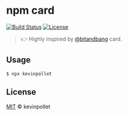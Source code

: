 # npm card

[![Build Status](https://github.com/kevinpollet/kevinpollet/workflows/build/badge.svg)](https://github.com/kevinpollet/kevinpollet/actions)
[![License](https://img.shields.io/badge/license-MIT-blue.svg)](./LICENSE.md)

> 👉 Highly inspired by [@bitandbang](https://github.com/bnb/bitandbang) card.

## Usage

```shell
$ npx kevinpollet
```

## License

[MIT](./LICENSE.md) © kevinpollet
